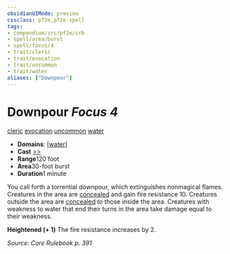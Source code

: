 ```yaml
---
obsidianUIMode: preview
cssclass: pf2e,pf2e-spell
tags:
- compendium/src/pf2e/crb
- spell/area/burst
- spell/focus/4
- trait/cleric
- trait/evocation
- trait/uncommon
- trait/water
aliases: ["Downpour"]
---
```

# Downpour *Focus 4*   
[cleric](/rules/traits/cleric.md)  [evocation](/rules/traits/evocation.md)  [uncommon](/rules/traits/uncommon.md)  [water](/rules/traits/water.md)  

- **Domains**: [[water](/compendium/setting/domains.md#Water)]
- **Cast** [>>](/rules/core-rulebook/chapter-9-playing-the-game.md#Actions "Two-Action") 
- **Range**120 foot
- **Area**30-foot burst
- **Duration**1 minute

You call forth a torrential downpour, which extinguishes nonmagical flames. Creatures in the area are [concealed](/rules/conditions.md#Concealed) and gain fire resistance 10. Creatures outside the area are [concealed](/rules/conditions.md#Concealed) to those inside the area. Creatures with weakness to water that end their turns in the area take damage equal to their weakness.

**Heightened (+ 1)** The fire resistance increases by 2.

*Source: Core Rulebook p. 391*